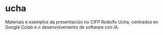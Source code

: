 # ucha
Materiais e exemplos da presentación no CIFP Rodolfo Ucha, centrados en Google Colab e o desenvolvemento de software con IA.
